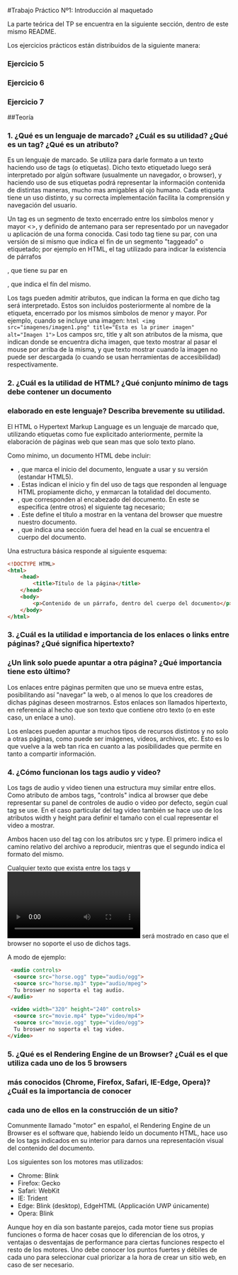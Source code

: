 #Trabajo Práctico Nº1: Introducción al maquetado

La parte teórica del TP se encuentra en la siguiente sección, dentro de este mismo README.

Los ejercicios prácticos están distribuidos de la siguiente manera:

### Ejercicio 5
### Ejercicio 6
### Ejercicio 7

##Teoría

### 1. ¿Qué es un lenguaje de marcado? ¿Cuál es su utilidad? ¿Qué es un tag? ¿Qué es un atributo?

Es un lenguaje de marcado. Se utiliza para darle formato a un texto haciendo uso de tags (o etiquetas). Dicho texto etiquetado luego será interpretado por algún software (usualmente un navegador, o browser), y haciendo uso de sus etiquetas podrá representar la información contenida de distintas maneras, mucho mas amigables al ojo humano. Cada etiqueta tiene un uso distinto, y su correcta implementación facilita la comprensión y navegación del usuario.

Un tag es un segmento de texto encerrado entre los símbolos menor y mayor <>, y definido de antemano para ser representado por un navegador u aplicación de una forma conocida. Casi todo tag tiene su par, con una versión de si mismo que indica el fin de un segmento "taggeado" o etiquetado; por ejemplo en HTML, el tag utilizado para indicar la existencia de párrafos <p>, que tiene su par en </p>, que indica el fín del mismo.

Los tags pueden admitir atributos, que indican la forma en que dicho tag será interpretado. Estos son incluidos posteriormente al nombre de la etiqueta, encerrado por los mismos símbolos de menor y mayor. Por ejemplo, cuando se incluye una imagen:
    ```html
    <img src="imagenes/imagen1.png" title="Esta es la primer imagen" alt="Imagen 1">```
Los campos src, title y alt son atributos de la misma, que indican donde se encuentra dicha imagen, que texto mostrar al pasar el mouse por arriba de la misma, y que texto mostrar cuando la imagen no puede ser descargada (o cuando se usan herramientas de accesibilidad) respectivamente.

### 2. ¿Cuál es la utilidad de HTML? ¿Qué conjunto mínimo de tags debe contener un documento
### elaborado en este lenguaje? Describa brevemente su utilidad.

El HTML o Hypertext Markup Language es un lenguaje de marcado que, utilizando etiquetas como fue explicitado anteriormente, permite la elaboración de páginas web que sean mas que solo texto plano.

Como mínimo, un documento HTML debe incluir:
* <!DOCTYPE HTML> , que marca el inicio del documento, lenguate a usar y su versión (estandar HTML5).
* <html> </html>. Estas indican el inicio y fin del uso de tags que responden al lenguage HTML propiamente dicho, y enmarcan la totalidad del documento.
* <head> </head>, que corresponden al encabezado del documento. En este se especifica (entre otros) el siguiente tag necesario;
* <title> </title>. Este define el título a mostrar en la ventana del browser que muestre nuestro documento.
* <body> </body>, que indica una sección fuera del head en la cual se encuentra el cuerpo del documento. 

Una estructura básica responde al siguiente esquema:

```html
<!DOCTYPE HTML>
<html>
	<head>
		<title>Título de la página</title>
	</head>
	<body>
		<p>Contenido de un párrafo, dentro del cuerpo del documento</p>
	</body>
</html>
```

### 3. ¿Cuál es la utilidad e importancia de los enlaces o links entre páginas? ¿Qué significa hipertexto?
### ¿Un link solo puede apuntar a otra página? ¿Qué importancia tiene esto último?

Los enlaces entre páginas permiten que uno se mueva entre estas, posibilitando así "navegar" la web, o al menos lo que los creadores de dichas páginas deseen mostrarnos. Estos enlaces son llamados hipertexto, en referencia al hecho que son texto que contiene otro texto (o en este caso, un enlace a uno). 

Los enlaces pueden apuntar a muchos tipos de recursos distintos y no solo a otras páginas, como puede ser imágenes, videos, archivos, etc. Esto es lo que vuelve a la web tan rica en cuanto a las posibilidades que permite en tanto a compartir información.

### 4. ¿Cómo funcionan los tags audio y video?

Los tags de audio y video tienen una estructura muy similar entre ellos. Como atributo de ambos tags, "controls" indica al browser que debe representar su panel de controles de audio o video por defecto, según cual tag se use. En el caso particular del tag video también se hace uso de los atributos width y height para definir el tamaño con el cual representar el video a mostrar.

Ambos hacen uso del tag <source> con los atributos src y type. El primero indica el camino relativo del archivo a reproducir, mientras que el segundo indica el formato del mismo.

Cualquier texto que exista entre los tags <audio> </audio> y <video> </video> será mostrado en caso que el browser no soporte el uso de dichos tags.

A modo de ejemplo: 

```html
 <audio controls>
  <source src="horse.ogg" type="audio/ogg">
  <source src="horse.mp3" type="audio/mpeg">
  Tu broswer no soporta el tag audio.
</audio> 
```

```html
 <video width="320" height="240" controls>
  <source src="movie.mp4" type="video/mp4">
  <source src="movie.ogg" type="video/ogg">
  Tu broswer no soporta el tag video.
</video> 
```

### 5. ¿Qué es el Rendering Engine de un Browser? ¿Cuál es el que utiliza cada uno de los 5 browsers
### más conocidos (Chrome, Firefox, Safari, IE-Edge, Opera)? ¿Cuál es la importancia de conocer
### cada uno de ellos en la construcción de un sitio?

Comunmente llamado "motor" en español, el Rendering Engine de un Browser es el software que, habiendo leído un documento HTML, hace uso de los tags indicados en su interior para darnos una representación visual del contenido del documento.

Los siguientes son los motores mas utilizados:

* Chrome: Blink
* Firefox: Gecko
* Safari: WebKit
* IE: Trident
* Edge: Blink (desktop), EdgeHTML (Applicación UWP únicamente)
* Opera: Blink

Aunque hoy en día son bastante parejos, cada motor tiene sus propias funciones o forma de hacer cosas que lo diferencian de los otros, y ventajas o desventajas de performance para ciertas funciones respecto el resto de los motores. Uno debe conocer los puntos fuertes y débiles de cada uno para seleccionar cual priorizar a la hora de crear un sitio web, en caso de ser necesario.